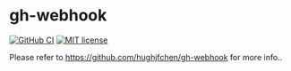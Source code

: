 # gh-webhook

[![GitHub CI](https://github.com/hughjfchen/gh-webhook/workflows/nix-ci/badge.svg)](https://github.com/hughjfchen/java-analyzer-runner/actions)
[![MIT license](https://img.shields.io/badge/license-MIT-blue.svg)](LICENSE)

Please refer to https://github.com/hughjfchen/gh-webhook for more info..
